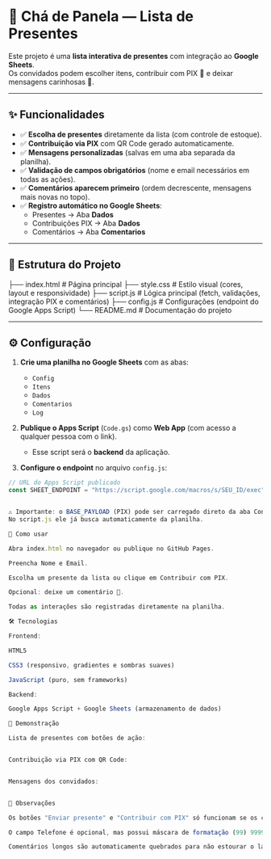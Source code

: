 # 🎁 Chá de Panela — Lista de Presentes

Este projeto é uma **lista interativa de presentes** com integração ao **Google Sheets**.  
Os convidados podem escolher itens, contribuir com PIX 💸 e deixar mensagens carinhosas 💌.

---

## ✨ Funcionalidades

- ✅ **Escolha de presentes** diretamente da lista (com controle de estoque).
- ✅ **Contribuição via PIX** com QR Code gerado automaticamente.
- ✅ **Mensagens personalizadas** (salvas em uma aba separada da planilha).
- ✅ **Validação de campos obrigatórios** (nome e email necessários em todas as ações).
- ✅ **Comentários aparecem primeiro** (ordem decrescente, mensagens mais novas no topo).
- ✅ **Registro automático no Google Sheets**:
  - Presentes → Aba **Dados**  
  - Contribuições PIX → Aba **Dados**  
  - Comentários → Aba **Comentarios**

---

## 📂 Estrutura do Projeto

├── index.html # Página principal
├── style.css # Estilo visual (cores, layout e responsividade)
├── script.js # Lógica principal (fetch, validações, integração PIX e comentários)
├── config.js # Configurações (endpoint do Google Apps Script)
└── README.md # Documentação do projeto


---

## ⚙️ Configuração

1. **Crie uma planilha no Google Sheets** com as abas:
   - `Config`
   - `Itens`
   - `Dados`
   - `Comentarios`
   - `Log`

2. **Publique o Apps Script** (`Code.gs`) como **Web App** (com acesso a qualquer pessoa com o link).  
   - Esse script será o **backend** da aplicação.

3. **Configure o endpoint** no arquivo `config.js`:

```js
// URL do Apps Script publicado
const SHEET_ENDPOINT = "https://script.google.com/macros/s/SEU_ID/exec";


⚠️ Importante: o BASE_PAYLOAD (PIX) pode ser carregado direto da aba Config da planilha, garantindo mais segurança.
No script.js ele já busca automaticamente da planilha.

🚀 Como usar

Abra index.html no navegador ou publique no GitHub Pages.

Preencha Nome e Email.

Escolha um presente da lista ou clique em Contribuir com PIX.

Opcional: deixe um comentário 💌.

Todas as interações são registradas diretamente na planilha.

🛠️ Tecnologias

Frontend:

HTML5

CSS3 (responsivo, gradientes e sombras suaves)

JavaScript (puro, sem frameworks)

Backend:

Google Apps Script + Google Sheets (armazenamento de dados)

📸 Demonstração

Lista de presentes com botões de ação:


Contribuição via PIX com QR Code:


Mensagens dos convidados:


📌 Observações

Os botões "Enviar presente" e "Contribuir com PIX" só funcionam se os campos obrigatórios estiverem preenchidos.

O campo Telefone é opcional, mas possui máscara de formatação (99) 99999-9999.

Comentários longos são automaticamente quebrados para não estourar o layout.